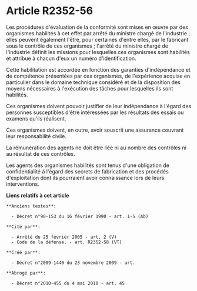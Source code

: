 # Article R2352-56

Les procédures d'évaluation de la conformité sont mises en œuvre par des organismes habilités à cet effet par arrêté du
ministre chargé de l'industrie ; elles peuvent également l'être, pour certaines d'entre elles, par le fabricant sous le
contrôle de ces organismes ; l'arrêté du ministre chargé de l'industrie définit les missions pour lesquelles ces organismes
sont habilités et attribue à chacun d'eux un numéro d'identification.

Cette habilitation est accordée en fonction des garanties d'indépendance et de compétence présentées par ces organismes, de
l'expérience acquise en particulier dans le domaine technique considéré et de la disposition des moyens nécessaires à
l'exécution des tâches pour lesquelles ils sont habilités.

Ces organismes doivent pouvoir justifier de leur indépendance à l'égard des personnes susceptibles d'être intéressées par les
résultats des essais ou examens qu'ils réalisent.

Ces organismes doivent, en outre, avoir souscrit une assurance couvrant leur responsabilité civile.

La rémunération des agents ne doit être liée ni au nombre des contrôles ni au résultat de ces contrôles.

Les agents des organismes habilités sont tenus d'une obligation de confidentialité à l'égard des secrets de fabrication et
des procédés d'exploitation dont ils pourraient avoir connaissance lors de leurs interventions.

**Liens relatifs à cet article**

	**Anciens textes**:

	  - Décret n°90-153 du 16 février 1990 - art. 1-5 (Ab)

	**Cité par**:

	  - Arrêté du 25 février 2005 - art. 2 (V)
	  - Code de la défense. - art. R2352-58 (VT)

	**Créé par**:

	  - Décret n°2009-1440 du 23 novembre 2009 - art.

	**Abrogé par**:

	  - Décret n°2010-455 du 4 mai 2010 - art. 45
